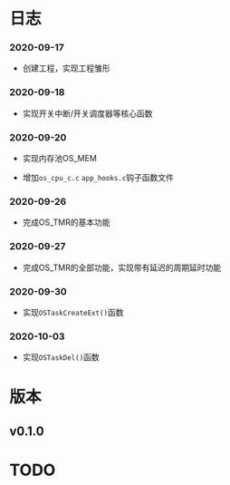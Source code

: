 # 日志

### 2020-09-17

- 创建工程，实现工程雏形


### 2020-09-18

- 实现开关中断/开关调度器等核心函数


### 2020-09-20

- 实现内存池OS_MEM

- 增加`os_cpu_c.c` `app_hooks.c`钩子函数文件

### 2020-09-26

- 完成OS_TMR的基本功能

### 2020-09-27

- 完成OS_TMR的全部功能，实现带有延迟的周期延时功能

### 2020-09-30

- 实现`OSTaskCreateExt()`函数

### 2020-10-03

- 实现`OSTaskDel()`函数





# 版本

## v0.1.0





# TODO

